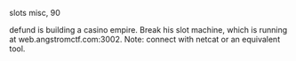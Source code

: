 slots
misc, 90

defund is building a casino empire. Break his slot machine, which is running at web.angstromctf.com:3002. Note: connect with netcat or an equivalent tool.
